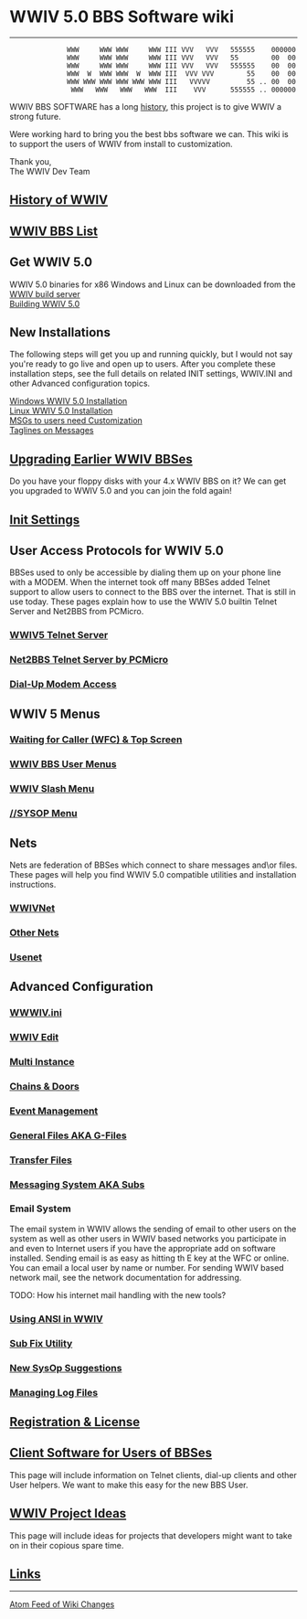 
# WWIV 5.0 BBS Software wiki
***
```
              WWW     WWW WWW     WWW III VVV   VVV   555555    000000
              WWW     WWW WWW     WWW III VVV   VVV   55        00  00
              WWW     WWW WWW     WWW III VVV   VVV   555555    00  00
              WWW  W  WWW WWW  W  WWW III  VVV VVV        55    00  00
              WWW WWW WWW WWW WWW WWW III   VVVVV         55 .. 00  00
               WWW   WWW   WWW   WWW  III    VVV      555555 .. 000000
```

WWIV BBS SOFTWARE has a long [history](wwivhistory), this project is to give WWIV a strong future.

Were working hard to bring you the best bbs software we can. This wiki is to support the users of WWIV from install to customization.

Thank you,  
The WWIV Dev Team 

## [History of WWIV](wwivhistory)
## [WWIV BBS List](wwivbbslist)

## Get WWIV 5.0
WWIV 5.0 binaries for x86 Windows and Linux can be downloaded from
the [WWIV build server](http://build.wwiv.us/job/wwiv/)  
[Building WWIV 5.0](buildwwiv5)

## New Installations
The following steps will get you up and running quickly, but I would not say
you're ready to go live and open up to users. After you complete these installation 
steps, see the full details on related INIT settings, WWIV.INI and other Advanced 
configuration topics.

[Windows WWIV 5.0 Installation](installwindows)  
[Linux WWIV 5.0 Installation](installlinux)  
[MSGs to users need Customization](msgs)   
[Taglines on Messages](taglines)  

## [Upgrading Earlier WWIV BBSes](wwivupgrade)
Do you have your floppy disks with your 4.x WWIV BBS on it? We can get you upgraded to WWIV 5.0 
and you can join the fold again!

## [Init Settings](init)
## User Access Protocols for WWIV 5.0  
BBSes used to only be accessible by dialing them up on your phone line with a MODEM. When 
the internet took off many BBSes added Telnet support to allow users to connect to the BBS
over the internet. That is still in use today. These pages explain how to use the WWIV 5.0 
builtin Telnet Server and Net2BBS from PCMicro.
### [WWIV5 Telnet Server](wwwiv5telnetserver)
### [Net2BBS Telnet Server by PCMicro](net2bbs)
### [Dial-Up Modem Access](dialup)

## WWIV 5 Menus  
### [Waiting for Caller (WFC) & Top Screen](wfctop)  
### [WWIV BBS User Menus](menumain)  
### [WWIV Slash Menu](menuslash)  
### [//SYSOP Menu](menusysop)

## Nets
Nets are federation of BBSes which connect to share messages and\or files. 
These pages will help you find WWIV 5.0 compatible utilities and installation instructions.
### [WWIVNet](wwivnet)
### [Other Nets](othernets)
### [Usenet](usenet)

## Advanced Configuration
### [WWWIV.ini](wwivini)  
### [WWIV Edit](wwwivedit)  
### [Multi Instance](multinode)  
### [Chains & Doors](doors)  
### [Event Management](eventmgmt)  
### [General Files AKA G-Files](gfiles)  
### [Transfer Files](transfers)  
### [Messaging System AKA Subs](subs)  
### Email System  

The email system in WWIV allows the sending of email to other users on the system as well as other users in WWIV based networks you participate in and even to Internet users if you have the appropriate add on software installed. Sending email is as easy as hitting th E key at the WFC or online.  You can email a local user by name or number.  For sending WWIV based network mail, see the network documentation for addressing. 

TODO: How his internet mail handling with the new tools?

### [Using ANSI in WWIV](ansi)
### [Sub Fix Utility](fix)
### [New SysOp Suggestions](newsysop)
### [Managing Log Files](logfiles)
## [Registration & License](license)

## [Client Software for Users of BBSes](clients)
This page will include information on Telnet clients, dial-up clients
and other User helpers. We want to make this easy for the new BBS User.

## [WWIV Project Ideas](WWIV-Project-Ideas)
This page will include ideas for projects that developers might want to take on in their copious spare time.

## [Links](links)

***
[Atom Feed of Wiki Changes](https://github.com/wwivbbs/wwiv/wiki.atom)